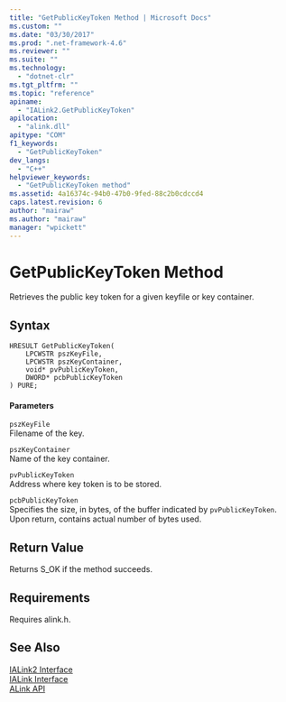 ```yaml
---
title: "GetPublicKeyToken Method | Microsoft Docs"
ms.custom: ""
ms.date: "03/30/2017"
ms.prod: ".net-framework-4.6"
ms.reviewer: ""
ms.suite: ""
ms.technology: 
  - "dotnet-clr"
ms.tgt_pltfrm: ""
ms.topic: "reference"
apiname: 
  - "IALink2.GetPublicKeyToken"
apilocation: 
  - "alink.dll"
apitype: "COM"
f1_keywords: 
  - "GetPublicKeyToken"
dev_langs: 
  - "C++"
helpviewer_keywords: 
  - "GetPublicKeyToken method"
ms.assetid: 4a16374c-94b0-47b0-9fed-88c2b0cdccd4
caps.latest.revision: 6
author: "mairaw"
ms.author: "mairaw"
manager: "wpickett"
---
```

# GetPublicKeyToken Method
Retrieves the public key token for a given keyfile or key container.  
  
## Syntax  
  
```  
HRESULT GetPublicKeyToken(  
    LPCWSTR pszKeyFile,  
    LPCWSTR pszKeyContainer,  
    void* pvPublicKeyToken,  
    DWORD* pcbPublicKeyToken  
) PURE;  
```  
  
#### Parameters  
 `pszKeyFile`  
 Filename of the key.  
  
 `pszKeyContainer`  
 Name of the key container.  
  
 `pvPublicKeyToken`  
 Address where key token is to be stored.  
  
 `pcbPublicKeyToken`  
 Specifies the size, in bytes, of the buffer indicated by `pvPublicKeyToken`. Upon return, contains actual number of bytes used.  
  
## Return Value  
 Returns S_OK if the method succeeds.  
  
## Requirements  
 Requires alink.h.  
  
## See Also  
 [IALink2 Interface](../../../../docs/framework/unmanaged-api/alink/ialink2-interface.md)   
 [IALink Interface](../../../../docs/framework/unmanaged-api/alink/ialink-interface.md)   
 [ALink API](../../../../docs/framework/unmanaged-api/alink/alink-api-unmanaged-api-reference.md)